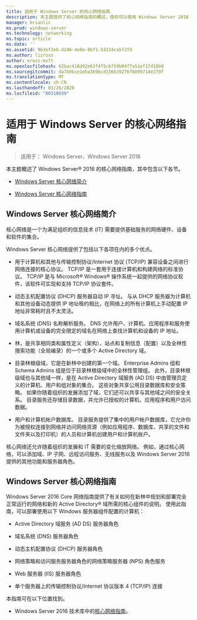 ```yaml
---
title: 适用于 Windows Server 的核心网络指南
description: 本主题提供了核心网络指南的概述，使你可以使用 Windows Server 2016 在新林中规划和部署完全正常运行的网络和新的 Active Directory 域所需的核心组件。
manager: brianlic
ms.prod: windows-server
ms.technology: networking
ms.topic: article
ms.date: ''
ms.assetid: 9b3ef3eb-4246-4e0e-8bf1-53224ca5f2f9
ms.author: lizross
author: eross-msft
ms.openlocfilehash: 62bac410d92e63f4f5cb759b04f7a51ef17d18b0
ms.sourcegitcommit: da7b9bce1eba369bcd156639276f6899714e279f
ms.translationtype: MT
ms.contentlocale: zh-CN
ms.lasthandoff: 03/26/2020
ms.locfileid: "80318039"
---
```

# <a name="core-network-guidance-for-windows-server"></a>适用于 Windows Server 的核心网络指南

>适用于： Windows Server、Windows Server 2016

本主题概述了 Windows Server&reg; 2016 的核心网络指南，其中包含以下各节。  
  
-   [Windows Server 核心网络简介](#bkmk_intro)  
  
-   [Windows Server 核心网络指南](#bkmk_core)  
  
## <a name="introduction-to-the-windows-server-core-network"></a><a name="bkmk_intro"></a>Windows Server 核心网络简介

核心网络是一个为满足组织的信息技术 (IT) 需要提供基础服务的网络硬件、设备和软件的集合。

Windows Server 核心网络提供了包括以下各项在内的多个优点。

- 用于计算机和其他与传输控制协议/Internet 协议 (TCP/IP) 兼容设备之间进行网络连接的核心协议。 TCP/IP 是一套用于连接计算机和构建网络的标准协议。 TCP/IP 是与 Microsoft&reg; Windows&reg; 操作系统一起提供的网络协议软件，该软件可实现和支持 TCP/IP 协议套件。

- 动态主机配置协议 (DHCP) 服务器自动 IP 寻址。 与从 DHCP 服务器为计算机和其他设备动态提供 IP 地址租约相比，在网络上的所有计算机上手动配置 IP 地址非常耗时且不太灵活。

- 域名系统 (DNS) 名称解析服务。 DNS 允许用户、计算机、应用程序和服务使用计算机或设备的完全限定的域名在网络上查找计算机和设备的 IP 地址。

- 林，是共享相同类和属性定义（架构）、站点和复制信息（配置）以及全林性搜索功能（全局编录）的一个或多个 Active Directory 域。

- 目录林根级域，它是在新林中创建的第一个域。 Enterprise Admins 组和 Schema Admins 组是位于目录林根级域中的全林性管理组。 此外，目录林根级域也与其他域一样，是在 Active Directory 域服务 (AD DS) 中由管理员定义的计算机、用户和组对象的集合。 这些对象共享公用目录数据库和安全策略。 如果你随着组织的发展添加了域，它们还可以共享与其他域之间的安全关系。 目录服务还存储目录数据，并允许已授权的计算机、应用程序和用户访问数据。

- 用户和计算机帐户数据库。 目录服务提供了集中的用户帐户数据库，它允许你为被授权连接到网络并访问网络资源（例如应用程序、数据库、共享的文件和文件夹以及打印机）的人员和计算机创建用户和计算机帐户。

核心网络还允许随着组织的发展和 IT 需要的变化缩放网络。 例如，通过核心网络，可以添加域、IP 子网、远程访问服务、无线服务以及 Windows Server 2016 提供的其他功能和服务器角色。

## <a name="core-network-guide-for-windows-server"></a><a name="bkmk_core"></a>Windows Server 核心网络指南

Windows Server 2016 Core 网络指南提供了有关如何在新林中规划和部署完全正常运行的网络和新的 Active Directory&reg; 域所需的核心组件的说明。 使用此指南，可以部署使用以下 Windows 服务器组件配置的计算机：

- Active Directory 域服务 (AD DS) 服务器角色

- 域名系统 (DNS) 服务器角色

- 动态主机配置协议 (DHCP) 服务器角色

- 网络策略和访问服务服务器角色的网络策略服务器 (NPS) 角色服务

- Web 服务器 (IIS) 服务器角色

- 单个服务器上的传输控制协议/Internet 协议版本 4 (TCP/IP) 连接

本指南可在以下位置找到。

- Windows Server 2016 技术库中的[核心网络指南](../core-network-guide/Core-Network-Guide.md)。
  


